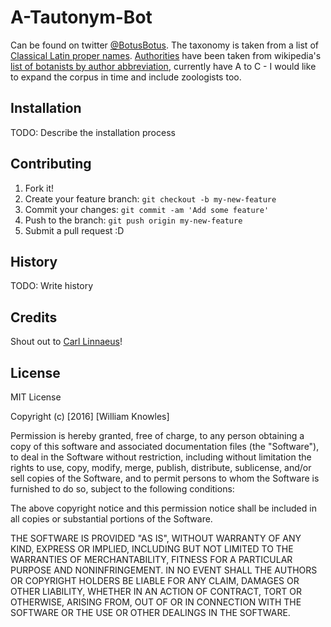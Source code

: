 # A-Tautonym-Bot

Can be found on twitter [@BotusBotus](http://www.twitter.com/BotusBotus).
The taxonomy is taken from a list of [Classical Latin proper names](https://github.com/cltk/latin_proper_names_cltk).
[Authorities](https://en.wikipedia.org/wiki/Taxonomy_(biology)#Authorities_.28author_citation.29) have been taken from wikipedia's [list of botanists by author abbreviation](https://en.wikipedia.org/wiki/List_of_botanists_by_author_abbreviation), currently have A to C - I would like to expand the corpus in time and include zoologists too.


## Installation

TODO: Describe the installation process


## Contributing

1. Fork it!
2. Create your feature branch: `git checkout -b my-new-feature`
3. Commit your changes: `git commit -am 'Add some feature'`
4. Push to the branch: `git push origin my-new-feature`
5. Submit a pull request :D

## History

TODO: Write history

## Credits

Shout out to [Carl Linnaeus](https://en.wikipedia.org/wiki/Carl_Linnaeus)!

## License

MIT License

Copyright (c) [2016] [William Knowles]

Permission is hereby granted, free of charge, to any person obtaining a copy
of this software and associated documentation files (the "Software"), to deal
in the Software without restriction, including without limitation the rights
to use, copy, modify, merge, publish, distribute, sublicense, and/or sell
copies of the Software, and to permit persons to whom the Software is
furnished to do so, subject to the following conditions:

The above copyright notice and this permission notice shall be included in all
copies or substantial portions of the Software.

THE SOFTWARE IS PROVIDED "AS IS", WITHOUT WARRANTY OF ANY KIND, EXPRESS OR
IMPLIED, INCLUDING BUT NOT LIMITED TO THE WARRANTIES OF MERCHANTABILITY,
FITNESS FOR A PARTICULAR PURPOSE AND NONINFRINGEMENT. IN NO EVENT SHALL THE
AUTHORS OR COPYRIGHT HOLDERS BE LIABLE FOR ANY CLAIM, DAMAGES OR OTHER
LIABILITY, WHETHER IN AN ACTION OF CONTRACT, TORT OR OTHERWISE, ARISING FROM,
OUT OF OR IN CONNECTION WITH THE SOFTWARE OR THE USE OR OTHER DEALINGS IN THE
SOFTWARE.
